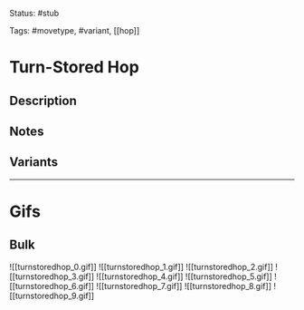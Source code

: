 Status: #stub

Tags: #movetype, #variant, [[hop]]

# Turn-Stored Hop
## Description


## Notes


## Variants


___
# Gifs
## Bulk
![[turnstoredhop_0.gif]]
![[turnstoredhop_1.gif]]
![[turnstoredhop_2.gif]]
![[turnstoredhop_3.gif]]
![[turnstoredhop_4.gif]]
![[turnstoredhop_5.gif]]
![[turnstoredhop_6.gif]]
![[turnstoredhop_7.gif]]
![[turnstoredhop_8.gif]]
![[turnstoredhop_9.gif]]